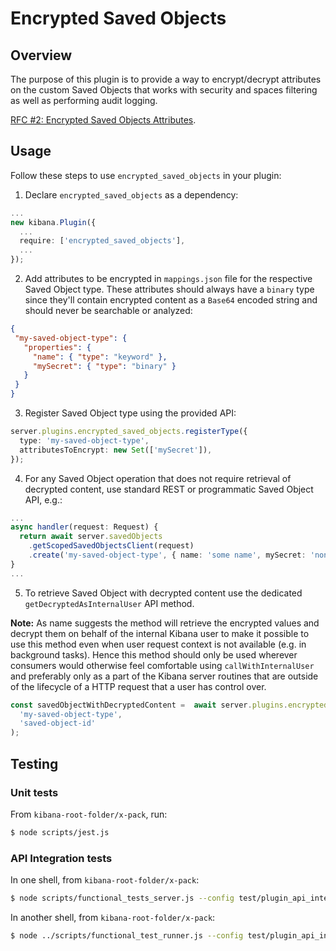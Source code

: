 # Encrypted Saved Objects

## Overview

The purpose of this plugin is to provide a way to encrypt/decrypt attributes on the custom Saved Objects that works with
security and spaces filtering as well as performing audit logging.

[RFC #2: Encrypted Saved Objects Attributes](../../../rfcs/text/0002_encrypted_attributes.md).

## Usage

Follow these steps to use `encrypted_saved_objects` in your plugin: 

1. Declare `encrypted_saved_objects` as a dependency:

```typescript
...
new kibana.Plugin({
  ...
  require: ['encrypted_saved_objects'],
  ...
});
```

2. Add attributes to be encrypted in `mappings.json` file for the respective Saved Object type. These attributes should
always have a `binary` type since they'll contain encrypted content as a `Base64` encoded string and should never be 
searchable or analyzed:

```json
{
 "my-saved-object-type": {
   "properties": {
     "name": { "type": "keyword" },
     "mySecret": { "type": "binary" }
   }
 }
}
```

3. Register Saved Object type using the provided API:

```typescript
server.plugins.encrypted_saved_objects.registerType({
  type: 'my-saved-object-type',
  attributesToEncrypt: new Set(['mySecret']),
});
```

4. For any Saved Object operation that does not require retrieval of decrypted content, use standard REST or 
programmatic Saved Object API, e.g.:

```typescript
...
async handler(request: Request) {
  return await server.savedObjects
    .getScopedSavedObjectsClient(request)
    .create('my-saved-object-type', { name: 'some name', mySecret: 'non encrypted secret' });
}
...
```

5. To retrieve Saved Object with decrypted content use the dedicated `getDecryptedAsInternalUser` API method. 

**Note:** As name suggests the method will retrieve the encrypted values and decrypt them on behalf of the internal Kibana
user to make it possible to use this method even when user request context is not available (e.g. in background tasks).
Hence this method should only be used wherever consumers would otherwise feel comfortable using `callWithInternalUser`
and preferably only as a part of the Kibana server routines that are outside of the lifecycle of a HTTP request that a 
user has control over.

```typescript
const savedObjectWithDecryptedContent =  await server.plugins.encrypted_saved_objects.getDecryptedAsInternalUser(
  'my-saved-object-type',
  'saved-object-id'
);
```

## Testing

### Unit tests

From `kibana-root-folder/x-pack`, run:
```bash
$ node scripts/jest.js
```

### API Integration tests

In one shell, from `kibana-root-folder/x-pack`:
```bash
$ node scripts/functional_tests_server.js --config test/plugin_api_integration/config.js
```

In another shell, from `kibana-root-folder/x-pack`:
```bash
$ node ../scripts/functional_test_runner.js --config test/plugin_api_integration/config.js --grep="{TEST_NAME}"
```

